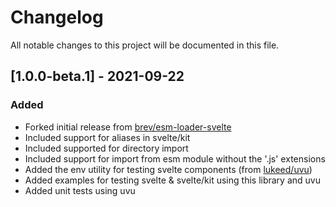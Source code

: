 # Changelog

All notable changes to this project will be documented in this file.

## [1.0.0-beta.1] - 2021-09-22

### Added

- Forked initial release from [brev/esm-loader-svelte](https://github.com/brev/esm-loader-svelte)
- Included support for aliases in svelte/kit
- Included supported for directory import
- Included support for import from esm module without the '.js' extensions
- Added the env utility for testing svelte components (from [lukeed/uvu](https://github.com/lukeed/uvu/tree/master/examples/svelte))
- Added examples for testing svelte & svelte/kit using this library and uvu
- Added unit tests using uvu
